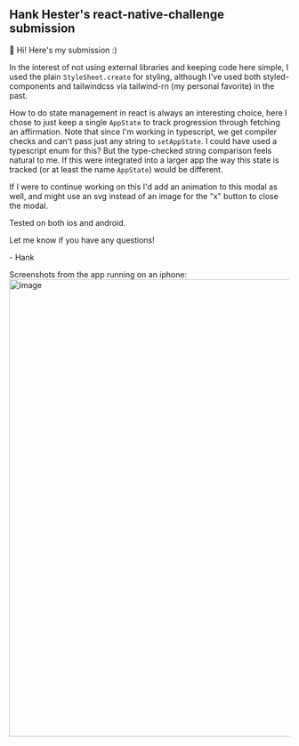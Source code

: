 ## Hank Hester's react-native-challenge submission

👋 Hi! Here's my submission :)

In the interest of not using external libraries and keeping code here simple,
I used the plain `StyleSheet.create` for styling,
although I've used both styled-components and tailwindcss via tailwind-rn (my personal favorite) in the past.

How to do state management in react is always an interesting choice,
here I chose to just keep a single `AppState` to track progression through fetching an affirmation.
Note that since I'm working in typescript, we get compiler checks and can't pass just any string to `setAppState`.
I could have used a typescript enum for this? But the type-checked string comparison feels natural to me.
If this were integrated into a larger app the way this state is tracked (or at least the name `AppState`) would be different.

If I were to continue working on this I'd add an animation to this modal as well,
and might use an svg instead of an image for the "x" button to close the modal.

Tested on both ios and android.

Let me know if you have any questions!

\- Hank

Screenshots from the app running on an iphone:
<img width="823" alt="image" src="https://user-images.githubusercontent.com/19683507/122145275-cb8d6180-ce09-11eb-8eac-7093adc0692a.png">

